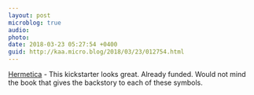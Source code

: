 ```yaml
---
layout: post
microblog: true
audio: 
photo: 
date: 2018-03-23 05:27:54 +0400
guid: http://kaa.micro.blog/2018/03/23/012754.html
---
```

[Hermetica](https://www.kickstarter.com/projects/1319054093/hermetica-a-library-of-occult-symbols-for-designer/description) - This kickstarter looks great. Already funded. Would not mind the book that gives the backstory to each of these symbols. 
